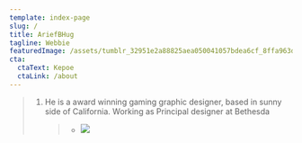 ```yaml
---
template: index-page
slug: /
title: AriefBHug
tagline: Webbie
featuredImage: /assets/tumblr_32951e2a88825aea050041057bdea6cf_8ffa963d_500.jpg
cta:
  ctaText: Kepoe
  ctaLink: /about
---
```

> 1. He is a award winning gaming graphic designer, based in sunny side of California. Working as Principal designer at Bethesda
>
>    > * ![](/assets/team-cats.jpg)